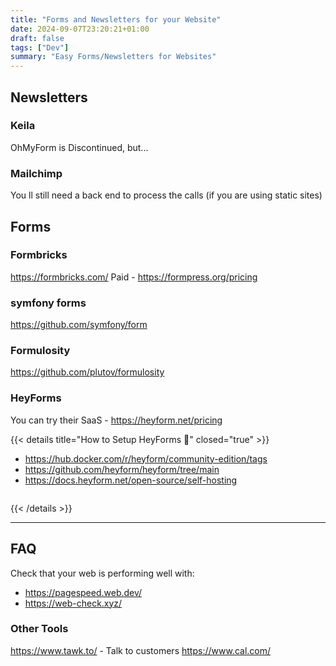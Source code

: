 ```yaml
---
title: "Forms and Newsletters for your Website"
date: 2024-09-07T23:20:21+01:00
draft: false
tags: ["Dev"]
summary: "Easy Forms/Newsletters for Websites"
---
```


## Newsletters

### Keila

OhMyForm is Discontinued, but...

### Mailchimp

You ll still need a back end to process the calls (if you are using static sites)

## Forms

### Formbricks

https://formbricks.com/
Paid - https://formpress.org/pricing


### symfony forms

https://github.com/symfony/form

### Formulosity

https://github.com/plutov/formulosity

### HeyForms

You can try their SaaS - https://heyform.net/pricing

{{< details title="How to Setup HeyForms 📌" closed="true" >}}

* https://hub.docker.com/r/heyform/community-edition/tags
* https://github.com/heyform/heyform/tree/main
* https://docs.heyform.net/open-source/self-hosting

```yml

```

{{< /details >}}

---

## FAQ

Check that your web is performing well with:

* https://pagespeed.web.dev/
* https://web-check.xyz/



### Other Tools

https://www.tawk.to/ - Talk to customers
https://www.cal.com/